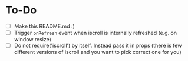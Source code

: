 # To-Do

- [ ] Make this README.md :)
- [ ] Trigger `onRefresh` event when iscroll is internally refreshed (e.g. on window resize)
- [ ] Do not require('iscroll') by itself. Instead pass it in props (there is few different versions of iscroll and you want to pick correct one for you)
